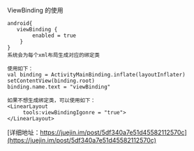 
ViewBinding 的使用
```
android{
   viewBinding {
	    enabled = true
	}
}
系统会为每个xml布局生成对应的绑定类 

使用如下：
val binding = ActivityMainBinding.inflate(layoutInflater)
setContentView(binding.root)
binding.name.text = "viewBinding"

如果不想生成绑定类，可以使用如下：
<LinearLayout
     tools:viewBindingIgonre = "true">
</LinearLayout>    

```
[详细地址：https://juejin.im/post/5df340a7e51d45582112570c](https://juejin.im/post/5df340a7e51d45582112570c)


